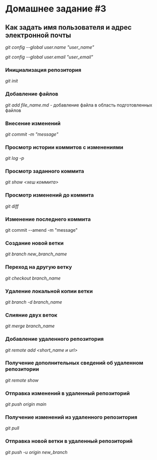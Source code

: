 # Домашнее задание #3
## Как задать имя пользователя и адрес электронной почты
*git config --global user.name "user_name"*

*git config --global user.email "user_email"*

### Инициализация репозитория
*git init*

### Добавление файлов
*git add file_name.md* - добавление файла в область подготовленных файлов

### Внесение изменений
*git commit -m "message"* 

### Просмотр истории коммитов с изменениями
*git log -p* 

### Просмотр заданного коммита
*git show <хеш коммита>* 

### Просмотр изменений до коммита
*git diff*

### Изменение последнего коммита
git commit --amend -m "message"

### Создание новой ветки
*git branch new_branch_name*

### Переход на другую ветку
*git checkout branch_name*

### Удаление локальной копии ветки
*git branch -d branch_name*

### Слияние двух веток
*git merge branch_name*

### Добавление удаленного репозитория
*git remote add <short_name и url>*

### Получение дополнительных сведений об удаленном репозитории
*git remote show*

### Отправка изменений в удаленный репозиторий
*git push origin main*

### Получение изменений из удаленного репозитория
*git pull*

### Отправка новой ветки в удаленный репозиторий
*git push -u origin new_branch*